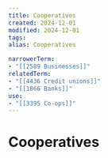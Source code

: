 ```yaml
---
title: Cooperatives
created: 2024-12-01
modified: 2024-12-01
tags: 
alias: Cooperatives

narrowerTerm:
- "[[2589 Businesses]]"
relatedTerm:
- "[[4436 Credit unions]]"
- "[[1866 Banks]]"
use:
- "[[3395 Co-ops]]"
---
```

# Cooperatives
